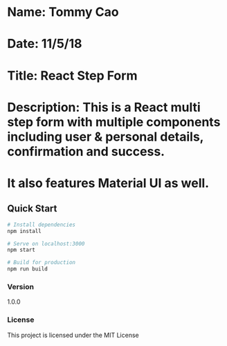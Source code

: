
# Name: Tommy Cao
# Date: 11/5/18
# Title: React Step Form
# Description:  This is a React multi step form with multiple components including user & personal details, confirmation and success. 
#               It also features Material UI as well.

## Quick Start

```bash
# Install dependencies
npm install

# Serve on localhost:3000
npm start

# Build for production
npm run build
```
### Version

1.0.0

### License

This project is licensed under the MIT License
